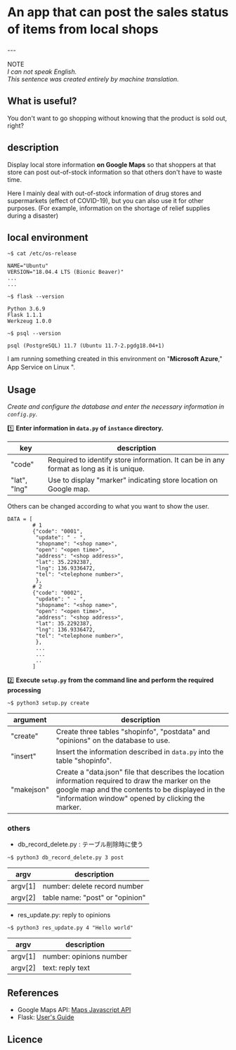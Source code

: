 # An app that can post the sales status of items from local shops　　
---　　

NOTE   
_I can not speak English.  
This sentence was created entirely by machine translation._

## What is useful?  

You don't want to go shopping without knowing that the product is sold out, right?

## description  

Display local store information **on Google Maps** so that shoppers at that store can post out-of-stock information so that others don't have to waste time.

Here I mainly deal with out-of-stock information of drug stores and supermarkets (effect of COVID-19), but you can also use it for other purposes. (For example, information on the shortage of relief supplies during a disaster)  


## local environment  
```  
~$ cat /etc/os-release

NAME="Ubuntu"
VERSION="18.04.4 LTS (Bionic Beaver)"
...
...

~$ flask --version  

Python 3.6.9
Flask 1.1.1
Werkzeug 1.0.0

~$ psql --version

psql (PostgreSQL) 11.7 (Ubuntu 11.7-2.pgdg18.04+1)
```  

I am running something created in this environment on "**Microsoft Azure**," App Service on Linux ". 　

## Usage  

_Create and configure the database and enter the necessary information in `config.py`._

:one: **Enter information in `data.py` of `instance` directory.**

| key | description |
| --- | --- |
|"code" | Required to identify store information. It can be in any format as long as it is unique. |
| "lat", "lng" | Use to display "marker" indicating store location on Google map. |  

Others can be changed according to what you want to show the user.  


```
DATA = [
        # 1
        {"code": "0001",
         "update": " - ",
         "shopname": "<shop name>",
         "open": "<open time>",
         "address": "<shop address>",
         "lat": 35.2292387,
         "lng": 136.9336472,
         "tel": "<telephone number>",
         },
        # 2
        {"code": "0002",
         "update": " - ",
         "shopname": "<shop name>",
         "open": "<open time>",
         "address": "<shop address>",
         "lat": 35.2292387,
         "lng": 136.9336472,
         "tel": "<telephone number>",
         },
         ...
         ...
         ..
        ]

```

:two: **Execute `setup.py` from the command line and perform the required processing**  

```
~$ python3 setup.py create
```  

| argument | description|
| --- | --- |
| "create" | Create three tables "shopinfo", "postdata" and "opinions" on the database to use.|
| "insert" | Insert the information described in `data.py` into the table "shopinfo".　|
| "makejson" | Create a "data.json" file that describes the location information required to draw the marker on the google map and the contents to be displayed in the "information window" opened by clicking the marker.|

### others  
- db_record_delete.py : テーブル削除時に使う  

```
~$ python3 db_record_delete.py 3 post
```  

| argv | description |
| --- |---|
| argv[1] | number: delete record number |
| argv[2] | table name: "post" or "opinion" |  

- res_update.py: reply to opinions

```
~$ python3 res_update.py 4 "Hello world"
```  

| argv | description |
| --- |---|
| argv[1] | number: opinions number |
| argv[2] | text: reply text |  


## References

- Google Maps API: [Maps Javascript API](https://developers.google.com/maps/documentation/javascript/tutorial?hl=ja)
- Flask: [User's Guide](https://flask.palletsprojects.com/en/1.1.x/)


## Licence  
